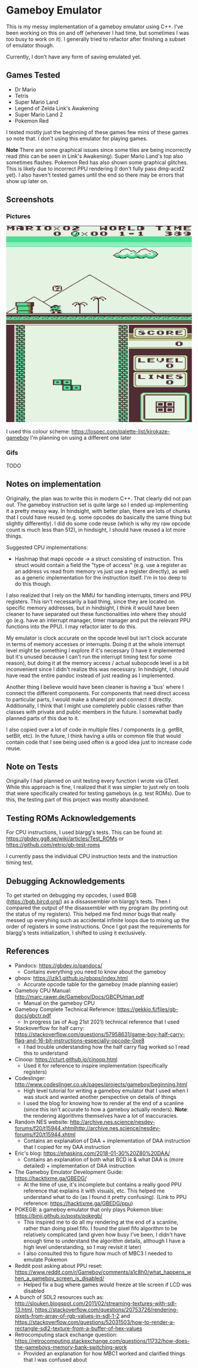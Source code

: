 # Gameboy Emulator
This is my messy implementation of a gameboy emulator using C++. I've been working on this on and off (whenever I had
time, but sometimes I was too busy to work on it). I generally tried to refactor after finishing a subset of emulator though.

Currently, I don't have any form of saving emulated yet.

## Games Tested
- Dr Mario
- Tetris
- Super Mario Land
- Legend of Zelda Link's Awakening
- Super Mario Land 2
- Pokemon Red

I tested mostly just the beginning of these games few mins of these games so note that. I don't using this emulator for playing games.

**Note** There are some graphical issues since some tiles are being incorrectly read (this can be seen in Link's
Awakening). Super Mario Land's top also sometimes flashes. Pokemon Red has also shown some graphical glitches. This is likely due to incorrect PPU rendering (I don't fully
pass dmg-acid2 yet). I also haven't tested games until the end so there may be errors that show up later on.

## Screenshots
### Pictures
![Super Mario Land](resources/super_mario_land.png?raw=true "Super Mario Land")
![Tetris](resources/tetris.png?raw=true "Tetris")

I used this colour scheme: https://lospec.com/palette-list/kirokaze-gameboy
I'm planning on using a different one later

### Gifs
TODO

## Notes on implementation
Originally, the plan was to write this in modern C++. That clearly did not pan out. The gameboy instruction set is quite
large so I ended up implementing it a pretty messy way. In hindsight, with better plan, there are lots of chunks that I
could have reused (e.g. some opcodes do basically the same thing but slightly differently). I did do some code reuse
(which is why my raw opcode count is much less than 512), in hindsight, I should have reused a lot more things.

Suggested CPU implementations:
- Hashmap that maps opcode -> a struct consisting of instruction. This struct would contain a field the "type of access" (e.g.
  use a register as an address vs read from memory vs just use a register directly), as well as a generic implementation
  for the instruction itself. I'm in too deep to do this though.

I also realized that I rely on the MMU for handling interrupts, timers and PPU registers. This isn't necessarily a bad thing, since they are located on specific memory addresses, but in hindsight, I think it would have been cleaner to have separated out these functionalities into where they should go (e.g. have an interrupt manager, timer manager and put the relevant PPU functions into the PPU). I may refactor later to do this.

My emulator is clock accurate on the opcode level but isn't clock accurate in terms of memory accesses or interrupts.
Doing it at the whole interrupt level might be something I explore if it's necessary (I have it implemented but it's
unused because I can't run the interrupt timing test for some reason), but doing it at the memory access
/ actual subopcode level is a bit inconvenient since I didn't realize this was necessary. In hindsight, I should have
read the entire pandoc instead of just reading as I implemented.

Another thing I believe would have been cleaner is having a 'bus' where I connect the different components. For
components that need direct access to particular parts, I would make a shared ptr and connect it directly. Additionally,
I think that I might use completely public classes rather than classes with private and public members in the future. I
somewhat badly planned parts of this due to it.

I also copied over a lot of code in multiple files / components (e.g. getBit, setBit, etc). In the future, I think
having a utils or common file that would contain code that I see being used often is a good idea just to increase code
reuse.

## Note on Tests
Originally I had planned on unit testing every function I wrote via GTest. While this approach is fine, I realized that
it was simpler to just rely on tools that were specifically created for testing gameboys (e.g. test ROMs). Due to this,
the testing part of this project was mostly abandoned.

## Testing ROMs Acknowledgements
For CPU instructions, I used blargg's tests. This can be found at: https://gbdev.gg8.se/wiki/articles/Test_ROMs or https://github.com/retrio/gb-test-roms

I currently pass the individual CPU instruction tests and the instruction timing test.

## Debugging Acknowledgements
To get started on debugging my opcodes, I used BGB (https://bgb.bircd.org/) as a dissassembler on blargg's tests. Then I compared the output of the disassembler with my program (by printing out the status of my registers). This helped me find minor bugs that really messed up everyhing such as accidental infinite loops due to mixing up the order of registers in some instructions. Once I got past the requirements for blargg's tests initialization, I shifted to using it exclusively.

## References
- Pandocs: https://gbdev.io/pandocs/
  - Contains everything you need to know about the gameboy
- gbops: https://izik1.github.io/gbops/index.html
  - Accurate opcode table for the gameboy (made planning easier)
- Gameboy CPU Manual: http://marc.rawer.de/Gameboy/Docs/GBCPUman.pdf
  - Manual on the gameboy CPU
- Gameboy Complete Technical Reference: https://gekkio.fi/files/gb-docs/gbctr.pdf
  - In progress (as of Aug 21st 2021) technical reference that I used
- Stackoverflow for half carry: https://stackoverflow.com/questions/57958631/game-boy-half-carry-flag-and-16-bit-instructions-especially-opcode-0xe8
  - I had trouble understanding how the half carry flag worked so I read this to understand
- Cinoop: https://cturt.github.io/cinoop.html
  - Used it for reference to inspire implementation (specifically registers)
- Codeslinger: http://www.codeslinger.co.uk/pages/projects/gameboy/beginning.html
  - High level tutorial for writing a gameboy emulator that I used when I was stuck and wanted another perspective on
    details of things
  - I used the blog for knowing how to render at the end of a scanline (since this isn't accurate to how a gameboy
    actually renders). **Note**: the rendering algorithms themselves have a lot of inaccuracies.
- Random NES website: http://archive.nes.science/nesdev-forums/f20/t15944.xhtmlhttp://archive.nes.science/nesdev-forums/f20/t15944.xhtml
  - Contains an explanation of DAA + implementation of DAA instruction that I copied for my DAA instruction
- Eric's blog: https://ehaskins.com/2018-01-30%20Z80%20DAA/
  - Contains an explanation of both what BCD is & what DAA is (more detailed) + implementation of DAA instruction
- The Gameboy Emulator Development Guide: https://hacktixme.ga/GBEDG/
  - At the time of use, it's incomplete but contains a really good PPU reference that explains it with visuals, etc.
    This helped me understand what to do (as I found it pretty confusing). (Link to PPU reference:
    https://hacktixme.ga/GBEDG/ppu)
- POKEGB: a gameboy emulator that only plays Pokemon blue: https://binji.github.io/posts/pokegb/
  - This inspired me to do all my rendering at the end of a scanline, rather than doing pixel fifo. I found the pixel
    fifo algorithm to be relatively complicated (and given how busy I've been, I didn't have enough time to understand
    the algorithm details, although I have a high level understanding, so I may revisit it later)
  - I also consulted this to figure how much of MBC3 I needed to emulate Pokemon
- Reddit post asking about PPU reset: https://www.reddit.com/r/Gameboy/comments/a1c8h0/what_happens_when_a_gameboy_screen_is_disabled/
  - Helped fix a bug where games would freeze at tile screen if LCD was disabled
- A bunch of SDL2 resources such as: http://slouken.blogspot.com/2011/02/streaming-textures-with-sdl-13.html,
  https://stackoverflow.com/questions/20753726/rendering-pixels-from-array-of-rgb-values-in-sdl-1-2 and https://stackoverflow.com/questions/52031503/how-to-render-a-rectangle-sdl2-texture-from-a-buffer-of-hex-values
- Retrocomputing stack exchange question: https://retrocomputing.stackexchange.com/questions/11732/how-does-the-gameboys-memory-bank-switching-work
  - Provided an explanation for how MBC1 worked and clarified things that I was confused about

